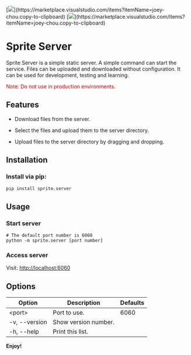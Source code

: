 [![](https://img.shields.io/badge/Version-0.0.4-_)](https://marketplace.visualstudio.com/items?itemName=joey-chou.copy-to-clipboard)
[![](https://img.shields.io/badge/Platform-windows%20|%20linux%20|%20osx-_)](https://marketplace.visualstudio.com/items?itemName=joey-chou.copy-to-clipboard)

# Sprite Server

Sprite Server is a simple static server. A simple command can start the service. Files can be uploaded and downloaded without configuration. It can be used for development, testing and learning.

<font color="#dd0000">Note: Do not use in production environments.</font>

## Features

* Download files from the server.

* Select the files and upload them to the server directory.

* Upload files to the server directory by dragging and dropping.


## Installation

### Install via pip:

```shell
pip install sprite.server
```

## Usage

### Start server

```shell
# The default port number is 6060
python -m sprite.server [port number]
```

### Access server

Visit: [http://localhost:6060](http://localhost:6060)

## Options

| Option | Description | Defaults |
|  ----  | ----  | ---- |
| &lt;port&gt; | Port to use. | 6060 |
| -v, --version | Show version number. |
| -h, --help | Print this list. |

**Enjoy!**






